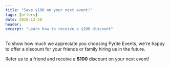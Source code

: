 ```yaml
---
title: "Save $100 on your next event!"
tags: [offers]
date: 2018-12-28
header:
excerpt: "Learn how to receive a $100 discount"
---
```


To show how much we appreciate you choosing Pyrite Events, we're happy to offer a discount for your friends or family hiring us in the future.

Refer us to a friend and receive a **$100** discount on your next event!

<img src="{{ site.url }}{{ site.baseurl }}/assets/images/offer.jpg" alt="">
